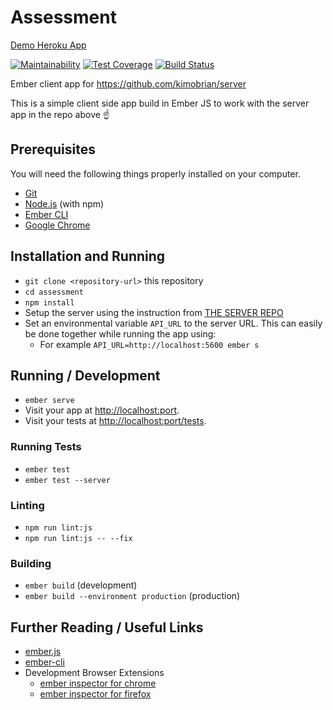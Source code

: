 # Assessment

[Demo Heroku App](https://assessm-client.herokuapp.com/)

[![Maintainability](https://api.codeclimate.com/v1/badges/8d8250dc751b35f14d9f/maintainability)](https://codeclimate.com/github/kimobrian/ember-client/maintainability)
[![Test Coverage](https://api.codeclimate.com/v1/badges/8d8250dc751b35f14d9f/test_coverage)](https://codeclimate.com/github/kimobrian/ember-client/test_coverage)
[![Build Status](https://travis-ci.com/kimobrian/ember-client.svg?branch=master)](https://travis-ci.com/kimobrian/ember-client)

Ember client app for https://github.com/kimobrian/server

This is a simple client side app build in Ember JS to work with the server app in the repo above ☝️

## Prerequisites

You will need the following things properly installed on your computer.

* [Git](https://git-scm.com/)
* [Node.js](https://nodejs.org/) (with npm)
* [Ember CLI](https://ember-cli.com/)
* [Google Chrome](https://google.com/chrome/)

## Installation and Running

* `git clone <repository-url>` this repository
* `cd assessment`
* `npm install`
* Setup the server using the instruction from [THE SERVER REPO](https://github.com/kimobrian/server)
* Set an environmental variable `API_URL` to the server URL. This can easily be done together while running the app using:
  * For example `API_URL=http://localhost:5600 ember s`

## Running / Development

* `ember serve`
* Visit your app at [http://localhost:port](http://localhost:4444).
* Visit your tests at [http://localhost:port/tests](http://localhost:4444/tests).

### Running Tests

* `ember test`
* `ember test --server`

### Linting

* `npm run lint:js`
* `npm run lint:js -- --fix`

### Building

* `ember build` (development)
* `ember build --environment production` (production)

## Further Reading / Useful Links

* [ember.js](https://emberjs.com/)
* [ember-cli](https://ember-cli.com/)
* Development Browser Extensions
  * [ember inspector for chrome](https://chrome.google.com/webstore/detail/ember-inspector/bmdblncegkenkacieihfhpjfppoconhi)
  * [ember inspector for firefox](https://addons.mozilla.org/en-US/firefox/addon/ember-inspector/)
